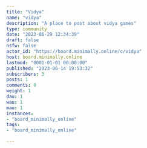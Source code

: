 ```yaml
---
title: "Vidya" 
name: "vidya"
description: "A place to post about vidya games"
type: community
date: "2023-06-29 12:34:39"
draft: false
nsfw: false
actor_id: "https://board.minimally.online/c/vidya"
host: board.minimally.online
lastmod: "0001-01-01 00:00:00"
published: "2023-06-14 19:53:32"
subscribers: 3
posts: 1
comments: 0
weight: 1
dau: 1
wau: 1
mau: 1
instances:
- "board_minimally_online"
tags: 
- "board_minimally_online"

---
```


